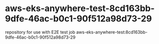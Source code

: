 # aws-eks-anywhere-test-8cd163bb-9dfe-46ac-b0c1-90f512a98d73-29
repository for use with E2E test job aws-eks-anywhere-test:8cd163bb-9dfe-46ac-b0c1-90f512a98d73-29
